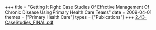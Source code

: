 +++
title = "Getting It Right: Case Studies Of Effective Management Of Chronic Disease Using Primary Health Care Teams"
date = 2009-04-01
themes = ["Primary Health Care"]
types = ["Publications"]
+++
[2.43-CaseStudies_FINAL.pdf](/files/2.43-CaseStudies_FINAL.pdf)
